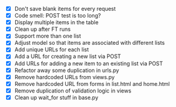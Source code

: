 - [x] Don't save blank items for every request
- [x] Code smell: POST test is too long?
- [x] Display multiple items in the table
- [x] Clean up after FT runs
- [x] Support more than one list
- [x] Adjust model so that items are associated with different lists
- [x] Add unique URLs for each list
- [x] Add a URL for creating a new list via POST
- [x] Add URLs for adding a new item to an existing list via POST
- [x] Refactor away some duplication in urls.py
- [x] Remove hardcoded URLs from views.py
- [x] Remove hardcoded URL from forms in list.html and home.html
- [x] Remove duplication of validation logic in views
- [x] Clean up wait_for stuff in base.py
